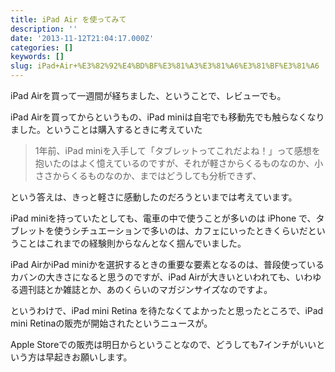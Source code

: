```yaml
---
title: iPad Air を使ってみて
description: ''
date: '2013-11-12T21:04:17.000Z'
categories: []
keywords: []
slug: iPad+Air+%E3%82%92%E4%BD%BF%E3%81%A3%E3%81%A6%E3%81%BF%E3%81%A6
---
```

iPad Airを買って一週間が経ちました、ということで、レビューでも。

iPad Airを買ってからというもの、iPad miniは自宅でも移動先でも触らなくなりました。ということは購入するときに考えていた

> 1年前、iPad miniを入手して「タブレットってこれだよね！」って感想を抱いたのはよく憶えているのですが、それが軽さからくるものなのか、小ささからくるものなのか、まではどうしても分析できず、

という答えは、きっと軽さに感動したのだろうといまでは考えています。

iPad miniを持っていたとしても、電車の中で使うことが多いのは iPhone で、タブレットを使うシチュエーションで多いのは、カフェにいったときくらいだということはこれまでの経験則からなんとなく掴んでいました。  
  
iPad AirかiPad miniかを選択するときの重要な要素となるのは、普段使っているカバンの大きさになると思うのですが、iPad Airが大きいといわれても、いわゆる週刊誌とか雑誌とか、あのくらいのマガジンサイズなのですよ。

というわけで、iPad mini Retina を待たなくてよかったと思ったところで、iPad mini Retinaの販売が開始されたというニュースが。

Apple Storeでの販売は明日からということなので、どうしても7インチがいいという方は早起きお願いします。